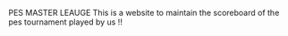 PES MASTER LEAUGE 
This is a website to maintain the scoreboard of the pes tournament played by us !! 
